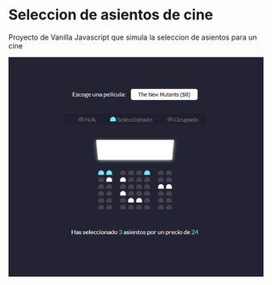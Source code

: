 # Seleccion de asientos de cine

Proyecto de Vanilla Javascript que simula la seleccion de asientos para un cine

![captura](https://github.com/alextello/JS-SelectorDeAsientosDeCine/blob/master/images/sample.png?raw=true)
